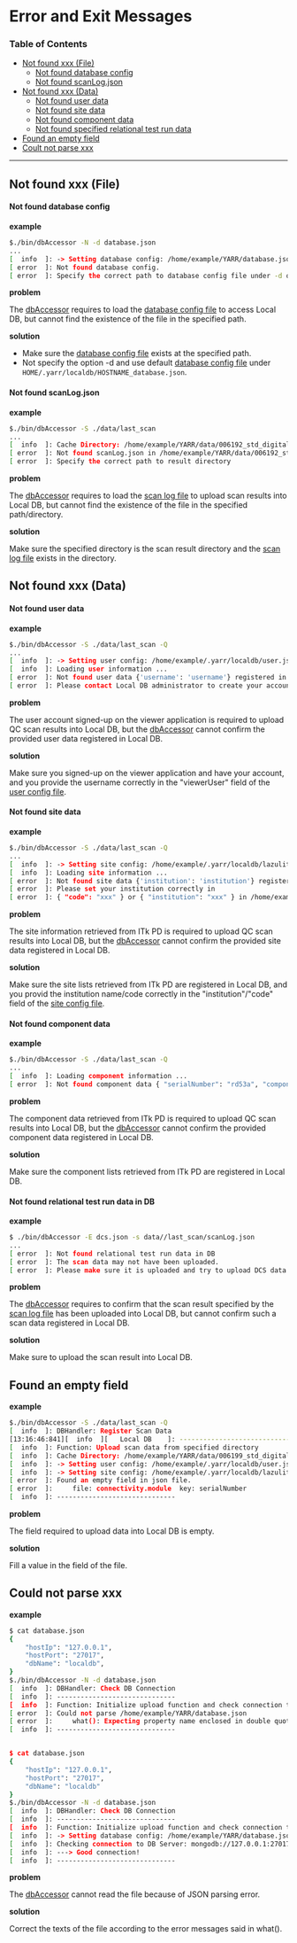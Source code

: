 # Error and Exit Messages

### Table of Contents

- [Not found xxx (File)](#not-found-xxx-file)
    - [Not found database config](#not-found-database-config)
    - [Not found scanLog.json](#not-found-scanlogjson)
- [Not found xxx (Data)](#not-found-xxx-data)
    - [Not found user data](#not-found-user-data)
    - [Not found site data](#not-found-site-data)
    - [Not found component data](#not-found-component-data)
    - [Not found specified relational test run data](#not-found-specified-relational-test-run-data)
- [Found an empty field](#found-an-empty-field)
- [Coult not parse xxx](#could-not-parse-xxx)

---

## Not found xxx (File)

#### Not found database config

**example**

```bash
$./bin/dbAccessor -N -d database.json
...
[  info  ]: -> Setting database config: /home/example/YARR/database.json
[ error  ]: Not found database config.
[ error  ]: Specify the correct path to database config file under -d option.
```

**problem**

The [dbAccessor](../accessor.md) requires to load the [database config file](../config/database.md) to access Local DB, but cannot find the existence of the file in the specified path.

**solution**

- Make sure the [database config file](../config/database.md) exists at the specified path.
- Not specify the option -d and use default [database config file](../config/database.md) under `HOME/.yarr/localdb/HOSTNAME_database.json`.

#### Not found scanLog.json

**example**

```bash
$./bin/dbAccessor -S ./data/last_scan
...
[  info  ]: Cache Directory: /home/example/YARR/data/006192_std_digitalscan
[ error  ]: Not found scanLog.json in /home/example/YARR/data/006192_std_digitalscan
[ error  ]: Specify the correct path to result directory
```

**problem**

The [dbAccessor](../accessor.md) requires to load the [scan log file](../config/scan-log.md) to upload scan results into Local DB, but cannot find the existence of the file in the specified path/directory.

**solution**

Make sure the specified directory is the scan result directory and the [scan log file](../config/scan-log.md) exists in the directory.

## Not found xxx (Data)

#### Not found user data

**example**

```bash
$./bin/dbAccessor -S ./data/last_scan -Q
...
[  info  ]: -> Setting user config: /home/example/.yarr/localdb/user.json
[  info  ]: Loading user information ...
[ error  ]: Not found user data {'username': 'username'} registered in Local DB.
[ error  ]: Please contact Local DB administrator to create your account on Local DB Viewer.
```

**problem**

The user account signed-up on the viewer application is required to upload QC scan results into Local DB, but the [dbAccessor](../accessor.md) cannot confirm the provided user data registered in Local DB.

**solution**

Make sure you signed-up on the viewer application and have your account, and you provide the username correctly in the "viewerUser" field of the [user config file](../config/user.md).

#### Not found site data

**example**

```bash
$./bin/dbAccessor -S ./data/last_scan -Q
...
[  info  ]: -> Setting site config: /home/example/.yarr/localdb/lazulite_site.json
[  info  ]: Loading site information ...
[ error  ]: Not found site data {'institution': 'institution'} registered in Local DB.
[ error  ]: Please set your institution correctly in
[ error  ]: { "code": "xxx" } or { "institution": "xxx" } in /home/example/.yarr/localdb/localhost_site.json
```

**problem**

The site information retrieved from ITk PD is required to upload QC scan results into Local DB, but the [dbAccessor](../accessor.md) cannot confirm the provided site data registered in Local DB.

**solution**

Make sure the site lists retrieved from ITk PD are registered in Local DB, and you provid the institution name/code correctly in the "institution"/"code" field of the [site config file](../config/site.md).

#### Not found component data

**example**

```bash
$./bin/dbAccessor -S ./data/last_scan -Q
...
[  info  ]: Loading component information ...
[ error  ]: Not found component data { "serialNumber": "rd53a", "componentType": "module" } registered in Local DB.
```

**problem**

The component data retrieved from ITk PD is required to upload QC scan results into Local DB, but the [dbAccessor](../accessor.md) cannot confirm the provided component data registered in Local DB.

**solution**

Make sure the component lists retrieved from ITk PD are registered in Local DB.

#### Not found relational test run data in DB

**example**

```bash
$ ./bin/dbAccessor -E dcs.json -s data//last_scan/scanLog.json
...
[ error  ]: Not found relational test run data in DB
[ error  ]: The scan data may not have been uploaded.
[ error  ]: Please make sure it is uploaded and try to upload DCS data again.
```

**problem**

The [dbAccessor](../accessor.md) requires to confirm that the scan result specified by the [scan log file](../config/scan-log.md) has been uploaded into Local DB, but cannot confirm such a scan data registered in Local DB.

**solution**

Make sure to upload the scan result into Local DB.

## Found an empty field

**example**

```bash
$./bin/dbAccessor -S ./data/last_scan -Q
[  info  ]: DBHandler: Register Scan Data
[13:16:46:841][  info  ][   Local DB    ]: ------------------------------
[  info  ]: Function: Upload scan data from specified directory
[  info  ]: Cache Directory: /home/example/YARR/data/006199_std_digitalscan
[  info  ]: -> Setting user config: /home/example/.yarr/localdb/user.json
[  info  ]: -> Setting site config: /home/example/.yarr/localdb/lazulite_site.json
[ error  ]: Found an empty field in json file.
[ error  ]: 	file: connectivity.module  key: serialNumber
[  info  ]: ------------------------------
```

**problem**

The field required to upload data into Local DB is empty.

**solution**

Fill a value in the field of the file.

## Could not parse xxx

**example**

```bash
$ cat database.json
{
    "hostIp": "127.0.0.1",
    "hostPort": "27017",
    "dbName": "localdb",
}
$./bin/dbAccessor -N -d database.json
[  info  ]: DBHandler: Check DB Connection
[  info  ]: ------------------------------
[  info  ]: Function: Initialize upload function and check connection to Local DB
[ error  ]: Could not parse /home/example/YARR/database.json
[ error  ]: 	what(): Expecting property name enclosed in double quotes: line 5 column 1 (char 79)
[  info  ]: ------------------------------


$ cat database.json
{
    "hostIp": "127.0.0.1",
    "hostPort": "27017",
    "dbName": "localdb"
}
$./bin/dbAccessor -N -d database.json
[  info  ]: DBHandler: Check DB Connection
[  info  ]: ------------------------------
[  info  ]: Function: Initialize upload function and check connection to Local DB
[  info  ]: -> Setting database config: /home/example/YARR/database.json
[  info  ]: Checking connection to DB Server: mongodb://127.0.0.1:27017/localdb ...
[  info  ]: ---> Good connection!
[  info  ]: ------------------------------
```

**problem**

The [dbAccessor](../accessor.md) cannot read the file because of JSON parsing error.

**solution**

Correct the texts of the file according to the error messages said in what().


